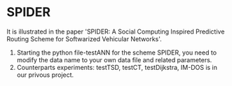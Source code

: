 # SPIDER
It is illustrated in the paper 'SPIDER: A Social Computing Inspired Predictive Routing Scheme for Softwarized Vehicular Networks'.
1. Starting the python file-testANN for the scheme SPIDER, you need to modify the data name to your own data file and related parameters.
2. Counterparts experiments: testTSD, testCT, testDijkstra, IM-DOS is in our privous project.
